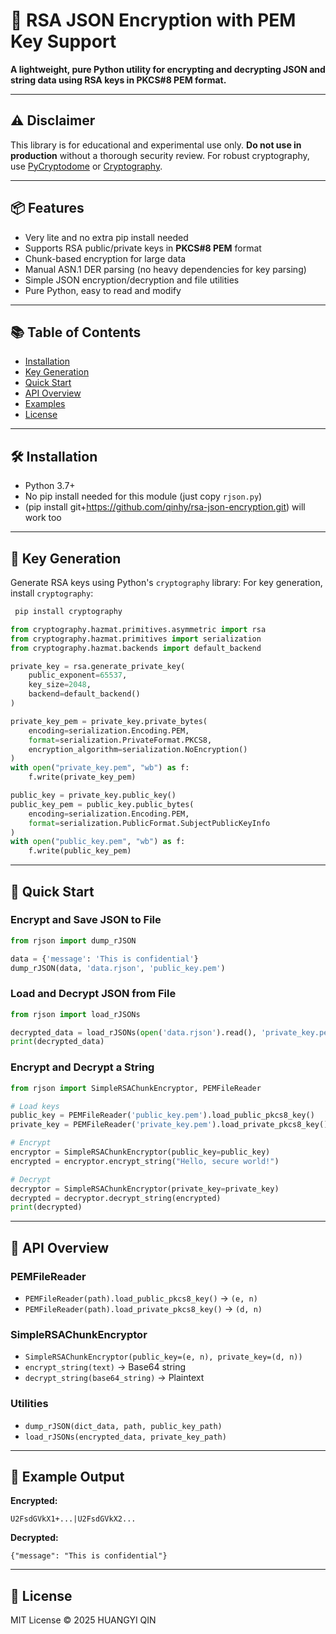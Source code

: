 # 🔐 RSA JSON Encryption with PEM Key Support

**A lightweight, pure Python utility for encrypting and decrypting JSON and string data using RSA keys in PKCS#8 PEM format.**

---

## ⚠️ Disclaimer
This library is for educational and experimental use only. **Do not use in production** without a thorough security review. For robust cryptography, use [PyCryptodome](https://www.pycryptodome.org/) or [Cryptography](https://cryptography.io/).

---

## 📦 Features
- Very lite and no extra pip install needed
- Supports RSA public/private keys in **PKCS#8 PEM** format
- Chunk-based encryption for large data
- Manual ASN.1 DER parsing (no heavy dependencies for key parsing)
- Simple JSON encryption/decryption and file utilities
- Pure Python, easy to read and modify

---

## 📚 Table of Contents
- [Installation](#installation)
- [Key Generation](#key-generation)
- [Quick Start](#quick-start)
- [API Overview](#api-overview)
- [Examples](#examples)
- [License](#license)

---

## 🛠️ Installation
- Python 3.7+
- No pip install needed for this module (just copy `rjson.py`)
- (pip install git+https://github.com/qinhy/rsa-json-encryption.git) will work too

---

## 🔑 Key Generation
Generate RSA keys using Python's `cryptography` library:
For key generation, install `cryptography`:
 ```bash
  pip install cryptography
```
```python
from cryptography.hazmat.primitives.asymmetric import rsa
from cryptography.hazmat.primitives import serialization
from cryptography.hazmat.backends import default_backend

private_key = rsa.generate_private_key(
    public_exponent=65537,
    key_size=2048,
    backend=default_backend()
)

private_key_pem = private_key.private_bytes(
    encoding=serialization.Encoding.PEM,
    format=serialization.PrivateFormat.PKCS8,
    encryption_algorithm=serialization.NoEncryption()
)
with open("private_key.pem", "wb") as f:
    f.write(private_key_pem)

public_key = private_key.public_key()
public_key_pem = public_key.public_bytes(
    encoding=serialization.Encoding.PEM,
    format=serialization.PublicFormat.SubjectPublicKeyInfo
)
with open("public_key.pem", "wb") as f:
    f.write(public_key_pem)
```

---

## 🚀 Quick Start

### Encrypt and Save JSON to File
```python
from rjson import dump_rJSON

data = {'message': 'This is confidential'}
dump_rJSON(data, 'data.rjson', 'public_key.pem')
```

### Load and Decrypt JSON from File
```python
from rjson import load_rJSONs

decrypted_data = load_rJSONs(open('data.rjson').read(), 'private_key.pem')
print(decrypted_data)
```

### Encrypt and Decrypt a String
```python
from rjson import SimpleRSAChunkEncryptor, PEMFileReader

# Load keys
public_key = PEMFileReader('public_key.pem').load_public_pkcs8_key()
private_key = PEMFileReader('private_key.pem').load_private_pkcs8_key()

# Encrypt
encryptor = SimpleRSAChunkEncryptor(public_key=public_key)
encrypted = encryptor.encrypt_string("Hello, secure world!")

# Decrypt
decryptor = SimpleRSAChunkEncryptor(private_key=private_key)
decrypted = decryptor.decrypt_string(encrypted)
print(decrypted)
```

---

## 🧩 API Overview

### PEMFileReader
- `PEMFileReader(path).load_public_pkcs8_key()` → `(e, n)`
- `PEMFileReader(path).load_private_pkcs8_key()` → `(d, n)`

### SimpleRSAChunkEncryptor
- `SimpleRSAChunkEncryptor(public_key=(e, n), private_key=(d, n))`
- `encrypt_string(text)` → Base64 string
- `decrypt_string(base64_string)` → Plaintext

### Utilities
- `dump_rJSON(dict_data, path, public_key_path)`
- `load_rJSONs(encrypted_data, private_key_path)`

---

## 🧪 Example Output

**Encrypted:**
```
U2FsdGVkX1+...|U2FsdGVkX2...
```
**Decrypted:**
```
{"message": "This is confidential"}
```

---

## 📄 License
MIT License © 2025 HUANGYI QIN
